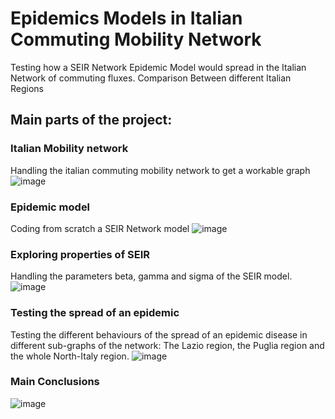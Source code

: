 # Epidemics Models in Italian Commuting Mobility Network
Testing how a SEIR Network Epidemic Model would spread in the Italian Network of commuting fluxes. Comparison Between different Italian Regions

## Main parts of the project:
### Italian Mobility network 
Handling the italian commuting mobility network to get a workable graph
![image](https://github.com/LudovicoLentini/Epidemics_Models_in_Italian_Commuting_Mobility_Network/assets/91474450/4e45b450-41d1-4583-9b93-822e4408b8c4)


### Epidemic model 
Coding from scratch a SEIR Network model
![image](https://github.com/LudovicoLentini/Epidemics_Models_in_Italian_Commuting_Mobility_Network/assets/91474450/8430adac-3fef-4ce1-944b-4d4f0caa516f)

### Exploring properties of SEIR
Handling the parameters beta, gamma and sigma of the SEIR model.
![image](https://github.com/LudovicoLentini/Epidemics_Models_in_Italian_Commuting_Mobility_Network/assets/91474450/f20cba98-536f-448b-bf14-0f547d618739)


### Testing the spread of an epidemic 
Testing the different behaviours of the spread of an epidemic disease in different sub-graphs of the network:
The Lazio region, the Puglia region and the whole North-Italy region.
![image](https://github.com/LudovicoLentini/Epidemics_Models_in_Italian_Commuting_Mobility_Network/assets/91474450/d55165fa-fd86-46e5-8f04-4236b5e1eb2f)

### Main Conclusions
![image](https://github.com/LudovicoLentini/Epidemics_Models_in_Italian_Commuting_Mobility_Network/assets/91474450/3659c1fb-cc28-43b8-8399-6382d0518034)

